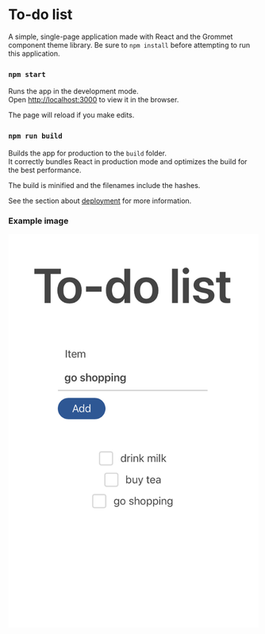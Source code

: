 # To-do list

A simple, single-page application made with React and the Grommet component theme library. Be sure to `npm install` before attempting to run this application.

### `npm start`

Runs the app in the development mode.<br>
Open [http://localhost:3000](http://localhost:3000) to view it in the browser.

The page will reload if you make edits.<br>

### `npm run build`

Builds the app for production to the `build` folder.<br>
It correctly bundles React in production mode and optimizes the build for the best performance.

The build is minified and the filenames include the hashes.<br>

See the section about [deployment](https://facebook.github.io/create-react-app/docs/deployment) for more information.

### Example image

![image info](./DEMO.png)